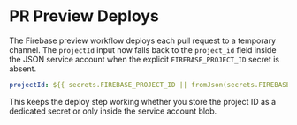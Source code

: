 # PR Preview Deploys

The Firebase preview workflow deploys each pull request to a temporary channel. The `projectId` input now falls back to the `project_id` field inside the JSON service account when the explicit `FIREBASE_PROJECT_ID` secret is absent.

```yaml
projectId: ${{ secrets.FIREBASE_PROJECT_ID || fromJson(secrets.FIREBASE_SERVICE_ACCOUNT).project_id }}
```

This keeps the deploy step working whether you store the project ID as a dedicated secret or only inside the service account blob.
